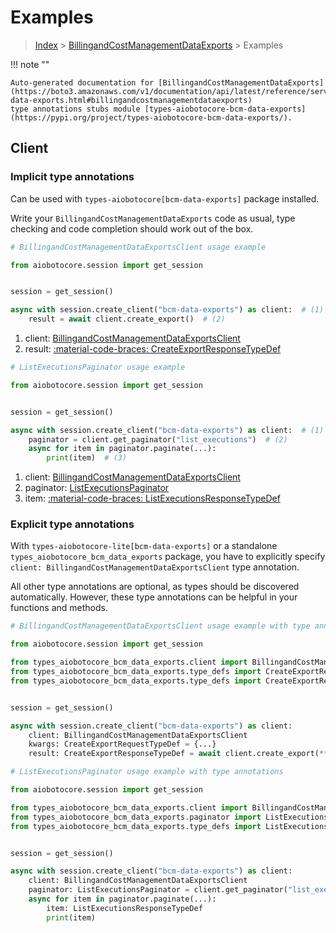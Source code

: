 # Examples

> [Index](../README.md) > [BillingandCostManagementDataExports](./README.md) > Examples

!!! note ""

    Auto-generated documentation for [BillingandCostManagementDataExports](https://boto3.amazonaws.com/v1/documentation/api/latest/reference/services/bcm-data-exports.html#billingandcostmanagementdataexports)
    type annotations stubs module [types-aiobotocore-bcm-data-exports](https://pypi.org/project/types-aiobotocore-bcm-data-exports/).

## Client

### Implicit type annotations

Can be used with `types-aiobotocore[bcm-data-exports]` package installed.

Write your `BillingandCostManagementDataExports` code as usual,
type checking and code completion should work out of the box.



```python
# BillingandCostManagementDataExportsClient usage example

from aiobotocore.session import get_session


session = get_session()

async with session.create_client("bcm-data-exports") as client:  # (1)
    result = await client.create_export()  # (2)
```

1. client: [BillingandCostManagementDataExportsClient](./client.md)
2. result: [:material-code-braces: CreateExportResponseTypeDef](./type_defs.md#createexportresponsetypedef) 



```python
# ListExecutionsPaginator usage example

from aiobotocore.session import get_session


session = get_session()

async with session.create_client("bcm-data-exports") as client:  # (1)
    paginator = client.get_paginator("list_executions")  # (2)
    async for item in paginator.paginate(...):
        print(item)  # (3)
```

1. client: [BillingandCostManagementDataExportsClient](./client.md)
2. paginator: [ListExecutionsPaginator](./paginators.md#listexecutionspaginator)
3. item: [:material-code-braces: ListExecutionsResponseTypeDef](./type_defs.md#listexecutionsresponsetypedef) 




### Explicit type annotations

With `types-aiobotocore-lite[bcm-data-exports]`
or a standalone `types_aiobotocore_bcm_data_exports` package, you have to explicitly specify
`client: BillingandCostManagementDataExportsClient` type annotation.

All other type annotations are optional, as types should be discovered automatically.
However, these type annotations can be helpful in your functions and methods.


```python
# BillingandCostManagementDataExportsClient usage example with type annotations

from aiobotocore.session import get_session

from types_aiobotocore_bcm_data_exports.client import BillingandCostManagementDataExportsClient
from types_aiobotocore_bcm_data_exports.type_defs import CreateExportResponseTypeDef
from types_aiobotocore_bcm_data_exports.type_defs import CreateExportRequestTypeDef


session = get_session()

async with session.create_client("bcm-data-exports") as client:
    client: BillingandCostManagementDataExportsClient
    kwargs: CreateExportRequestTypeDef = {...}
    result: CreateExportResponseTypeDef = await client.create_export(**kwargs)
```



```python
# ListExecutionsPaginator usage example with type annotations

from aiobotocore.session import get_session

from types_aiobotocore_bcm_data_exports.client import BillingandCostManagementDataExportsClient
from types_aiobotocore_bcm_data_exports.paginator import ListExecutionsPaginator
from types_aiobotocore_bcm_data_exports.type_defs import ListExecutionsResponseTypeDef


session = get_session()

async with session.create_client("bcm-data-exports") as client:
    client: BillingandCostManagementDataExportsClient
    paginator: ListExecutionsPaginator = client.get_paginator("list_executions")
    async for item in paginator.paginate(...):
        item: ListExecutionsResponseTypeDef
        print(item)
```



